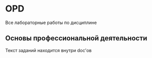 # OPD
Все лабораторные работы по дисциплине

## Основы профессиональной деятельности ##

Текст заданий находится внутри doc'ов
